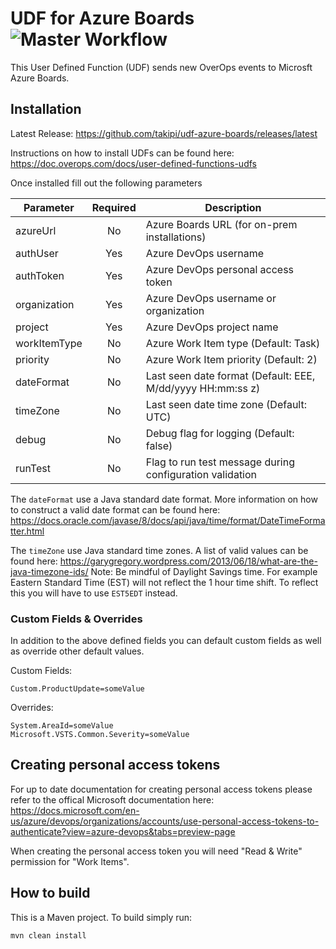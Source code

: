 # UDF for Azure Boards ![Master Workflow](https://github.com/takipi/udf-azure-boards/workflows/Master%20Workflow/badge.svg)
This User Defined Function (UDF) sends new OverOps events to Microsft Azure Boards.


## Installation
Latest Release:  https://github.com/takipi/udf-azure-boards/releases/latest

Instructions on how to install UDFs can be found here:
https://doc.overops.com/docs/user-defined-functions-udfs

Once installed fill out the following parameters

| Parameter    | Required | Description                                                |
| ------------ |:--------:| ---------------------------------------------------------- |
| azureUrl     | No       | Azure Boards URL (for on-prem installations)               |
| authUser     | Yes      | Azure DevOps username                                      |
| authToken    | Yes      | Azure DevOps personal access token                         |
| organization | Yes      | Azure DevOps username or organization                      |
| project      | Yes      | Azure DevOps project name                                  |
| workItemType | No       | Azure Work Item type (Default: Task)                       |
| priority     | No       | Azure Work Item priority (Default: 2)                      |
| dateFormat   | No       | Last seen date format (Default: EEE, M/dd/yyyy HH:mm:ss z) |
| timeZone     | No       | Last seen date time zone (Default: UTC)                    |
| debug        | No       | Debug flag for logging (Default: false)                    |
| runTest      | No       | Flag to run test message during configuration validation   |

The `dateFormat` use a Java standard date format.  More information on how to construct a valid date format can be found here: https://docs.oracle.com/javase/8/docs/api/java/time/format/DateTimeFormatter.html

The `timeZone` use Java standard time zones.  A list of valid values can be found here:  https://garygregory.wordpress.com/2013/06/18/what-are-the-java-timezone-ids/ 
Note:  Be mindful of Daylight Savings time.  For example Eastern Standard Time (EST) will not reflect the 1 hour time shift.  To reflect this you will have to use `EST5EDT` instead.


### Custom Fields & Overrides
In addition to the above defined fields you can default custom fields as well as override other default values.

Custom Fields:
````
Custom.ProductUpdate=someValue
````
Overrides:
````
System.AreaId=someValue
Microsoft.VSTS.Common.Severity=someValue
````

## Creating personal access tokens
For up to date documentation for creating personal access tokens please refer to the offical Microsoft documentation here: 
https://docs.microsoft.com/en-us/azure/devops/organizations/accounts/use-personal-access-tokens-to-authenticate?view=azure-devops&tabs=preview-page

When creating the personal access token you will need "Read & Write" permission for "Work Items".

## How to build
This is a Maven project.  To build simply run:
```shell
mvn clean install
```
